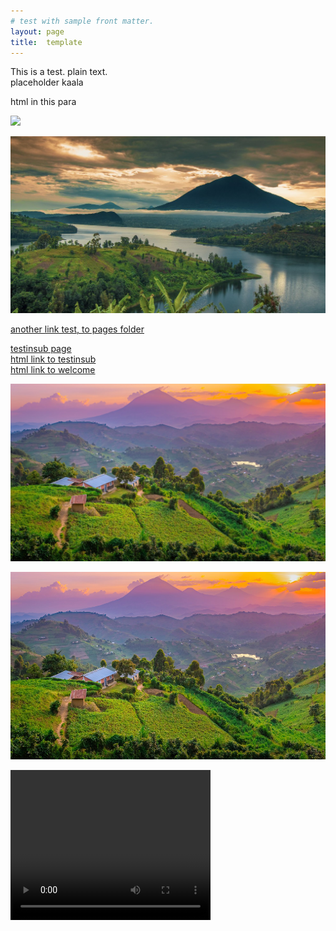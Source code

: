 ```yaml
---
# test with sample front matter.
layout: page
title:  template
---
```


This is a test.  plain text.  
placeholder kaala
<p>html in this para</p>

<img src="https://nswaswajim.github.io/lutembe/images/muhabura.jpg">

![muhabura, the guide1](images/muhabura1.jpg)


[another link test, to pages folder](/lutembe/pages/page.html)

[testinsub page](_posts/testinsub.md)<br>
<a href="_posts/testinsub.md">html link to testinsub</a><br>
<a href="_posts/welcome.markdown">html link to welcome</a>

<img src="images/muhabura.jpg"> <br>

   <img src="images/muhabura.jpg" height="300"><br>

   <video width="320" height="240" controls>
  <source src="https://nswaswajim.github.io/lutembe/images/IMG_0712.MOV" type="video/mp4">
  
  Your browser does not support the video tag.
</video>

![testimagesyntaxinmarkdn](images/muhabura.jpg)  




